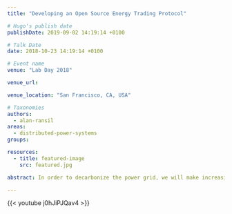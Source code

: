 ```yaml
---
title: "Developing an Open Source Energy Trading Protocol"

# Hugo's publish date
publishDate: 2019-09-02 14:19:14 +0100

# Talk Date
date: 2018-10-23 14:19:14 +0100

# Event name
venue: "Lab Day 2018"

venue_url:

venue_location: "San Francisco, CA, USA"

# Taxonomies
authors:
  - alan-ransil
areas:
  - distributed-power-systems
groups:

resources:
  - title: featured-image
    src: featured.jpg

abstract: In order to decarbonize the power grid, we will make increasing use of resources at the grid edge such as wind, solar and batteries. This implies some significant changes in the structure of the power grid, which will have to transform from its current radial structure into a more distributed one. This talk briefly summarizes the way that the grid is structured now and how electricity pricing is done in transmission networks, and describes how we might extend these mechanisms to support clean energy.

---
```


{{< youtube j0hJiPJQav4 >}}
